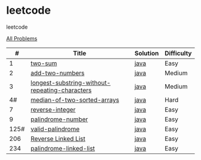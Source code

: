 # leetcode
leetcode

[All Problems](https://leetcode.com/problemset/all/)

| # | Title | Solution | Difficulty |
|---| ----- | -------- | ---------- |
|1|[two-sum](https://leetcode.com/articles/two-sum/)| [java](./src/main/java/leetcode/TwoSum.java)|Easy|
|2|[add-two-numbers](https://leetcode.com/articles/add-two-numbers/)| [java](./src/main/java/leetcode/AddTwoNumbers.java)|Medium|
|3|[longest-substring-without-repeating-characters](https://leetcode.com/articles/longest-substring-without-repeating-characters/)| [java](./src/main/java/leetcode/LongestSubstringWithoutRepeatingCharacters.java)|Medium|
|4#|[median-of-two-sorted-arrays](https://leetcode.com/problems/median-of-two-sorted-arrays/)| [java](./src/main/java/leetcode/MedianOfTwoSortedArrays.java)|Hard|
|7|[reverse-integer](https://leetcode.com/problems/reverse-integer/)| [java](./src/main/java/leetcode/ReverseInteger.java)|Easy|
|9|[palindrome-number](https://leetcode.com/problems/palindrome-number/)| [java](./src/main/java/leetcode/PalindromeNumber.java)|Easy|
|125#|[valid-palindrome](https://leetcode.com/problems/valid-palindrome/)| [java](./src/main/java/leetcode/ValidPalindrome.java)|Easy|
|206|[Reverse Linked List](https://leetcode.com/problems/reverse-linked-list/)| [java](./src/main/java/leetcode/ReverseLinkedList.java)|Easy|
|234|[palindrome-linked-list](https://leetcode.com/problems/palindrome-linked-list/)| [java](./src/main/java/leetcode/PalindromeLinkedList.java)|Easy|


